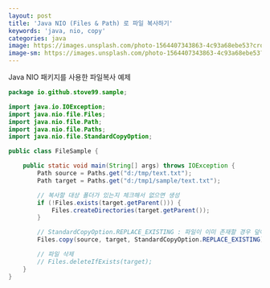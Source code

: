 ```yaml
---
layout: post
title: 'Java NIO (Files & Path) 로 파일 복사하기'
keywords: 'java, nio, copy'
categories: java
image: https://images.unsplash.com/photo-1564407343863-4c93a68ebe53?crop=entropy&cs=tinysrgb&fit=crop&fm=jpg&h=1200&ixid=eyJhcHBfaWQiOjF9&ixlib=rb-1.2.1&q=80&w=2000
image-sm: https://images.unsplash.com/photo-1564407343863-4c93a68ebe53?crop=entropy&cs=tinysrgb&fit=crop&fm=jpg&h=1200&ixid=eyJhcHBfaWQiOjF9&ixlib=rb-1.2.1&q=80&w=2000
---
```


Java NIO 패키지를 사용한 파일복사 예제

```java
package io.github.stove99.sample;

import java.io.IOException;
import java.nio.file.Files;
import java.nio.file.Path;
import java.nio.file.Paths;
import java.nio.file.StandardCopyOption;

public class FileSample {

    public static void main(String[] args) throws IOException {
        Path source = Paths.get("d:/tmp/text.txt");
        Path target = Paths.get("d:/tmp1/sample/text.txt");

        // 복사할 대상 폴더가 있는지 체크해서 없으면 생성
        if (!Files.exists(target.getParent())) {
            Files.createDirectories(target.getParent());
        }

        // StandardCopyOption.REPLACE_EXISTING : 파일이 이미 존재할 경우 덮어쓰기
        Files.copy(source, target, StandardCopyOption.REPLACE_EXISTING);

        // 파일 삭제
        // Files.deleteIfExists(target);
    }
}
```

<ins class="adsbygoogle"
     style="display:block; text-align:center;"
     data-ad-layout="in-article"
     data-ad-format="fluid"
     data-ad-client="ca-pub-7073298118440059"
     data-ad-slot="8400970402"></ins>

<script>
     (adsbygoogle = window.adsbygoogle || []).push({});
</script>
